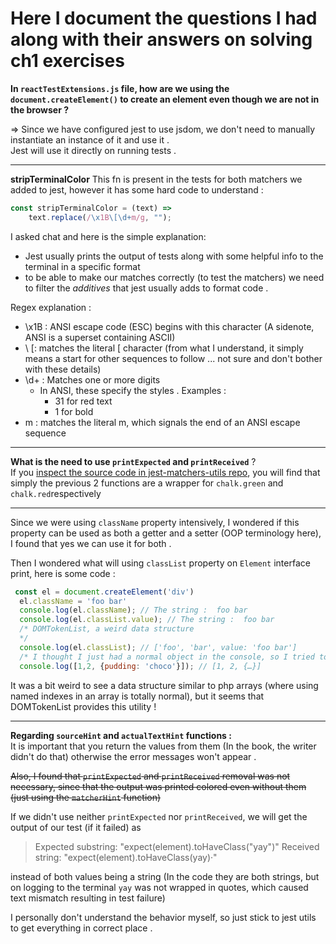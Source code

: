 # Here I document the questions I had along with their answers on solving ch1 exercises

**In `reactTestExtensions.js` file, how are we using
the `document.createElement()` to create an element even though we
are not in the browser ?**

=> Since we have configured jest to use jsdom, we don't need to
manually instantiate an instance of it and use it .   
Jest will use it directly on running tests . 

___
**stripTerminalColor**
This fn is present in the tests for both matchers we added to
jest, however it has some hard code to understand : 
```js
const stripTerminalColor = (text) =>
    text.replace(/\x1B\[\d+m/g, "");
```

I asked chat and here is the simple explanation: 
- Jest usually prints the output of tests along with some helpful info to the terminal in a specific format
- to be able to make our matches correctly (to test the matchers) we need to filter the *additives* that jest usually adds to format code . 

Regex explanation : 
- \x1B : ANSI escape code (ESC) begins with this character (A sidenote, ANSI is a superset containing ASCII)
- \ [: matches the literal [ character (from what I understand, it simply means a start for other sequences to follow ... not sure and don't bother with these details)
- \d+ : Matches one or more digits
  - In ANSI, these specify the styles . Examples : 
    - 31 for red text
    - 1 for bold
- m : matches the literal m, which signals the end of an ANSI escape sequence 
  

___
**What is the need to use `printExpected` and `printReceived`** ?  
If you [inspect the source code in jest-matchers-utils repo](https://github.com/jestjs/jest/blob/HEAD/packages/jest-matcher-utils/src/index.ts), you will find that simply the previous 2 functions are a wrapper for `chalk.green` and `chalk.red`respectively 

___

Since we were using `className` property intensively, I wondered if this property can be used as both a getter and a setter (OOP terminology here), I found that yes we can use it for both . 

Then I wondered what will using `classList` property on `Element` interface print, here is some code : 
```js
 const el = document.createElement('div')
  el.className = 'foo bar'
  console.log(el.className); // The string :  foo bar 
  console.log(el.classList.value); // The string :  foo bar 
  /* DOMTokenList, a weird data structure 
  */
  console.log(el.classList); // ['foo', 'bar', value: 'foo bar']
  /* I thought I just had a normal object in the console, so I tried to log that too, but the output was not with the same structure */
  console.log([1,2, {pudding: 'choco'}]); // [1, 2, {…}]
```

It was a bit weird to see a data structure similar to php arrays (where using named indexes in an array is totally normal), but it seems that DOMTokenList provides this utility !
___
**Regarding `sourceHint` and `actualTextHint` functions :**  
It is important that you return the values from them (In the book, the writer didn't do that) otherwise the error messages won't appear . 

~~Also, I found that `printExpected` and `printReceived` removal was not necessary, since that the output was printed colored even without them (just using the `matcherHint` function)~~

If we didn't use neither `printExpected` nor `printReceived`, we will get the output of our test (if it failed) as 
>Expected substring: "expect(element).toHaveClass(\"yay\")"
>Received string:    "expect(element).toHaveClass(yay)·"

instead of both values being a string (In the code they are both strings, but on logging to the terminal `yay` was not wrapped in quotes, which caused text mismatch resulting in test failure)

I personally don't understand the behavior myself, so just stick to jest utils to get everything in correct place . 
